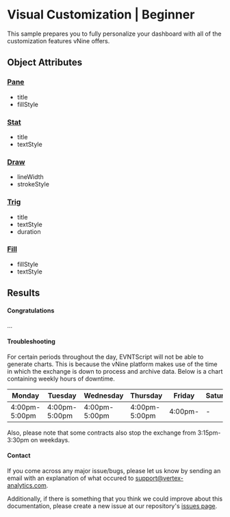 # Visual Customization | Beginner

This sample prepares you to fully personalize your dashboard with all of the customization 
features vNine offers. 

## Object Attributes

[//]: # "Write detailed explanationss for object attributes"

### [Pane](../class/src/index.js~CEvntPane.html)

- title
- fillStyle

### [Stat](../class/src/index.js~CEvntStat.html)

- title
- textStyle

### [Draw](../class/src/index.js~CEvntDraw.html)

- lineWidth
- strokeStyle

### [Trig](../class/src/index.js~CEvntTrig.html)

- title
- textStyle
- duration

### [Fill](../class/src/index.js~CEvntFill.html)

- fillStyle
- textStyle

## 

## Results

#### Congratulations

...

#### Troubleshooting

For certain periods throughout the day, EVNTScript will not be able to generate charts. 
This is because the vNine platform makes use of the time in which the exchange is down to process and archive data. 
Below is a chart containing weekly hours of downtime.

| Monday        | Tuesday       | Wednesday     | Thursday      | Friday  | Saturday | Sunday  |
|---------------|---------------|---------------|---------------|---------|----------|---------|
| 4:00pm-5:00pm | 4:00pm-5:00pm | 4:00pm-5:00pm | 4:00pm-5:00pm | 4:00pm- | -        | -5:00pm |

Also, please note that some contracts also stop the exchange from 3:15pm-3:30pm on weekdays.

#### Contact

If you come across any major issue/bugs, please let us know by sending an email with an explanation of what occured to 
[support@vertex-analytics.com](mailto:support@vertex-analytics.com).

Additionally, if there is something that you think we could improve about this documentation, 
please create a new issue at our repository's [issues page](https://github.com/PlGGS/xva-doc/issues).
